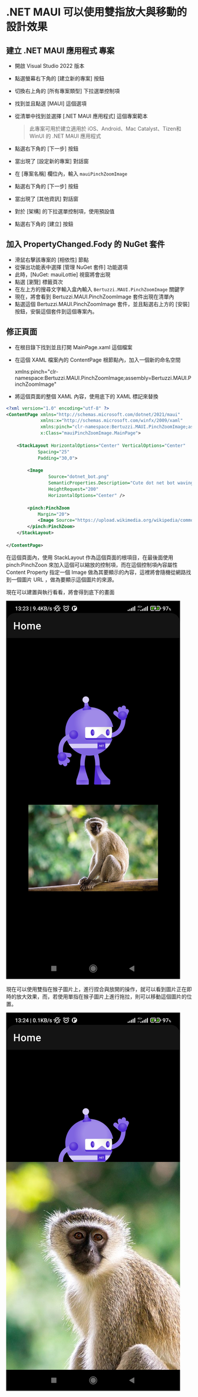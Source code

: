 # .NET MAUI 可以使用雙指放大與移動的設計效果

## 建立 .NET MAUI 應用程式 專案

* 開啟 Visual Studio 2022 版本
* 點選螢幕右下角的 [建立新的專案] 按鈕
* 切換右上角的 [所有專案類型] 下拉選單控制項
* 找到並且點選 [MAUI] 這個選項
* 從清單中找到並選擇 [.NET MAUI 應用程式] 這個專案範本

  > 此專案可用於建立適用於 iOS、Android、Mac Catalyst、Tizen和WinUI 的 .NET MAUI 應用程式
* 點選右下角的 [下一步] 按鈕
* 當出現了 [設定新的專案] 對話窗
* 在 [專案名稱] 欄位內，輸入 `mauiPinchZoomImage`
* 點選右下角的 [下一步] 按鈕
* 當出現了 [其他資訊] 對話窗
* 對於 [架構] 的下拉選單控制項，使用預設值
* 點選右下角的 [建立] 按鈕

## 加入 PropertyChanged.Fody 的 NuGet 套件

* 滑鼠右擊該專案的 [相依性] 節點
* 從彈出功能表中選擇 [管理 NuGet 套件] 功能選項
* 此時，[NuGet: mauiLottie] 視窗將會出現
* 點選 [瀏覽] 標籤頁次
* 在左上方的搜尋文字輸入盒內輸入 `Bertuzzi.MAUI.PinchZoomImage` 關鍵字
* 現在，將會看到 Bertuzzi.MAUI.PinchZoomImage 套件出現在清單內
* 點選這個 Bertuzzi.MAUI.PinchZoomImage 套件，並且點選右上方的 [安裝] 按鈕，安裝這個套件到這個專案內。

## 修正頁面

* 在根目錄下找到並且打開 MainPage.xaml 這個檔案
* 在這個 XAML 檔案內的 ContentPage 根節點內，加入一個新的命名空間

  xmlns:pinch="clr-namespace:Bertuzzi.MAUI.PinchZoomImage;assembly=Bertuzzi.MAUI.PinchZoomImage"

* 將這個頁面的整個 XAML 內容，使用底下的 XAML 標記來替換

```xml
<?xml version="1.0" encoding="utf-8" ?>
<ContentPage xmlns="http://schemas.microsoft.com/dotnet/2021/maui"
             xmlns:x="http://schemas.microsoft.com/winfx/2009/xaml"
             xmlns:pinch="clr-namespace:Bertuzzi.MAUI.PinchZoomImage;assembly=Bertuzzi.MAUI.PinchZoomImage"
             x:Class="mauiPinchZoomImage.MainPage">

    <StackLayout HorizontalOptions="Center" VerticalOptions="Center"
            Spacing="25"
            Padding="30,0">

        <Image
                Source="dotnet_bot.png"
                SemanticProperties.Description="Cute dot net bot waving hi to you!"
                HeightRequest="200"
                HorizontalOptions="Center" />

        <pinch:PinchZoom
            Margin="20">
            <Image Source="https://upload.wikimedia.org/wikipedia/commons/thumb/e/ea/Vervet_Monkey_%28Chlorocebus_pygerythrus%29.jpg/1200px-Vervet_Monkey_%28Chlorocebus_pygerythrus%29.jpg?20181109194254"/>
        </pinch:PinchZoom>
    </StackLayout>

</ContentPage>
```

在這個頁面內，使用 StackLayout 作為這個頁面的根項目，在最後面使用 pinch:PinchZoon 來加入這個可以縮放的控制項，而在這個控制項內容屬性 Content Property 指定一個 Image 做為其要顯示的內容，這裡將會隨機從網路找到一個圖片 URL ，做為要顯示這個圖片的來源。

現在可以建置與執行看看，將會得到底下的畫面

![](../Images/net903.jpg)

現在可以使用雙指在猴子圖片上，進行捏合與放開的操作，就可以看到圖片正在即時的放大效果，而，若使用單指在猴子圖片上進行拖拉，則可以移動這個圖片的位置。

![](../Images/net902.jpg)

